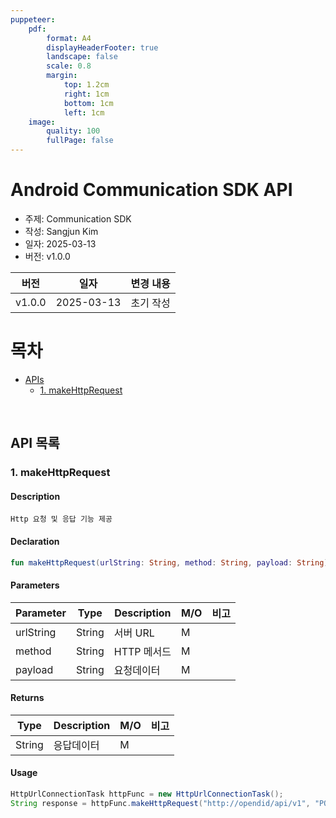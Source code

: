 ```yaml
---
puppeteer:
    pdf:
        format: A4
        displayHeaderFooter: true
        landscape: false
        scale: 0.8
        margin:
            top: 1.2cm
            right: 1cm
            bottom: 1cm
            left: 1cm
    image:
        quality: 100
        fullPage: false
---
```


Android Communication SDK API
==

- 주제: Communication SDK
- 작성: Sangjun Kim
- 일자: 2025-03-13
- 버전: v1.0.0

| 버전   | 일자       | 변경 내용                 |
| ------ | ---------- | -------------------------|
| v1.0.0 | 2025-03-13 | 초기 작성                 |


<div style="page-break-after: always;"></div>

# 목차
- [APIs](#api-목록)
  - [1. makeHttpRequest](#1-makehttprequest)

<br>

## API 목록
### 1. makeHttpRequest

#### Description
`Http 요청 및 응답 기능 제공`

#### Declaration

```kotlin
fun makeHttpRequest(urlString: String, method: String, payload: String): String
```


#### Parameters

| Parameter | Type   | Description                | **M/O** | **비고** |
|-----------|--------|----------------------------|---------|---------|
| urlString    | String    | 서버 URL |M| |
| method    | String    | HTTP 메서드 |M| |
| payload    | String    | 요청데이터 |M| |

#### Returns

| Type | Description                |**M/O** | **비고** |
|------|----------------------------|---------|---------|
| String  | 응답데이터 |M| |


#### Usage
```java
HttpUrlConnectionTask httpFunc = new HttpUrlConnectionTask();
String response = httpFunc.makeHttpRequest("http://opendid/api/v1", "POST", requestData);
```

<br>
